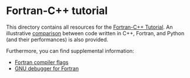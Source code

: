 # Fortran-C++ tutorial

This directory contains all resources for the [Fortran-C++ Tutorial](fortran_c_tutorial.md). An illustrative [comparison](language_comparison.ipynb) between code written in C++, Fortran, and Python (and their performances) is also provided.

Furthermore, you can find supplemental information:
* [Fortran compiler flags](fortran_compiler_flags.md)
* [GNU debugger for Fortran](gdb_fortran_tutorial.pdf)